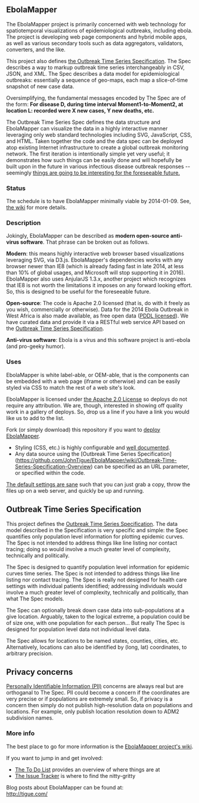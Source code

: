 ## EbolaMapper
The EbolaMapper project is primarily concerned with web technology for spatiotemporal visualizations of epidemiological outbreaks, including ebola. The project is developing web page components and hybrid mobile apps, as well as various secondary tools such as data aggregators, validators, converters, and the like. 

This project also defines [the Outbreak Time Series Specification](#outbreak_time_series_spec). The Spec describes a way to markup outbreak time series interchangeably in CSV, JSON, and XML. The Spec describes a data model for epidemiological outbreaks: essentially a sequence of geo-maps, each map a slice-of-time snapshot of new case data.

Oversimplifying, the fundamental messages encoded by The Spec are of the form: **For disease D, during time interval Moment1-to-Moment2, at location L: recorded were X new cases, Y new deaths, etc.**

The Outbreak Time Series Spec defines the data structure and EbolaMapper can visualize the data in a highly interactive manner leveraging only web standard technologies including SVG, JavaScript, CSS, and HTML. Taken together the code and the data spec can be deployed atop existing Internet infrastructure to create a global outbreak monitoring network. The first iteration is intentionally simple yet very useful; it demonstrates how such things can be easily done and will hopefully be built upon in the future in various infectious disease outbreak responses -- seemingly [things are going to be interesting for the foreseeable future.](http://bigstory.ap.org/article/db7d627eb16841f7b78909b035e96e6f/experts-it-was-busy-black-eye-year-disease-control)

### Status
The schedule is to have EbolaMapper minimally viable by 2014-01-09. See, [the wiki](https://github.com/JohnTigue/EbolaMapper/wiki#status) for more details.

### Description
Jokingly, EbolaMapper can be described as **modern open-source anti-virus software**. That phrase can be broken out as follows.

**Modern**: this means highly interactive web browser based visualizations leveraging SVG, via D3.js. EbolaMapper's dependencies works with any browser newer than IE8 (which is already fading fast in late 2014, at less than 10% of global usages, and Microsoft will stop supporting it in 2016). EbolaMapper also uses AnjularJS 1.3.x, another project which recognizes that IE8 is not worth the limitations it imposes on any forward looking effort. So, this is designed to be useful for the foreseeable future.

**Open-source**: The code is Apache 2.0 licensed (that is, do with it freely as you wish, commercially or otherwise). Data for the 2014 Ebola Outbreak in West Africa is also made available, as free open data ([PDDL licensed](http://opendatacommons.org/licenses/pddl/)). We have curated data and provide it via a RESTful web service API based on the [Outbreak Time Series Specification](https://github.com/JohnTigue/EbolaMapper/wiki/Outbreak-Time-Series-Specification-Overview).

**Anti-virus software**: Ebola is a virus and this software project is anti-ebola (and pro-geeky humor).

### Uses
EbolaMapper is white label-able, or OEM-able, that is the components can be embedded with a web page (iframe or otherwise) and can be easily styled via CSS to match the rest of a web site's look.

EbolaMapper is licensed under [the Apache 2.0 License](http://www.apache.org/licenses/LICENSE-2.0.html) so deploys do not require any attribution. We are, though, interested in showing off quality work in a gallery of deploys. So, drop us a line if you have a link you would like us to add to the list.

Fork (or simply download) this repository if you want to [deploy EbolaMapper](https://github.com/JohnTigue/EbolaMapper/wiki/Deployment-HOWTO). 
- Styling (CSS, etc.) is highly configurable and [well documented](https://github.com/JohnTigue/EbolaMapper/wiki/White-Label). 
- Any data source using the [Outbreak Time Series Specification] (https://github.com/JohnTigue/EbolaMapper/wiki/Outbreak-Time-Series-Specification-Overview) can be specified as an URL parameter, or specified within the code.

[The default settings are sane](http://en.wikipedia.org/wiki/Convention_over_configuration) such that you can just grab a copy, throw the files up on a web server, and quickly be up and running.

## Outbreak Time Series Specification <a name='outbreak_time_series_spec'></a>
This project defines the [Outbreak Time Series Specification](https://github.com/JohnTigue/EbolaMapper/wiki/Outbreak-Time-Series-Specification-Overview). The data model described in the Specification is very specific and simple: the Spec quantifies only population level information for plotting epidemic curves. The Spec is not intended to address things like line listing nor contact tracing; doing so would involve a much greater level of 
complexity, technically and politically.

The Spec is designed to quantify population level information for epidemic curves time series. 
The Spec is not intended to address things like line listing nor contact tracing.
The Spec is really not designed for health care settings with individual patients identified; 
addressing individuals would involve a much greater level of complexity, technically and politically, than what The Spec models.

The Spec can optionally break down case data into sub-populations at a give location.
Arguably, taken to the logical extreme, a population could be of size one, with one population for each person...
But really The Spec is designed for population level data not individual level data. 

The Spec allows for locations to be named states, counties, cities, etc.
Alternatively, locations can also be identified by (long, lat) coordinates, to arbitrary precision.

## Privacy concerns
[Personally Identifiable Information (PII)](http://en.wikipedia.org/wiki/Personally_identifiable_information) concerns are always real but are orthoganal to The Spec. PII could become a concern if the coordinates are very precise or if populations are extremely small. So, if privacy is a concern then simply do not publish high-resolution data on populations and locations. For example, only publish location resolution down to ADM2 subdivision names.

### More info
The best place to go for more information is the [EbolaMapper project's wiki](https://github.com/JohnTigue/EbolaMapper/wiki).

If you want to jump in and get involved:  
- [The To Do List](https://github.com/JohnTigue/EbolaMapper/wiki/To-Do-List) provides an overview of where things are at  
- [The Issue Tracker](https://github.com/JohnTigue/EbolaMapper/issues) is where to find the nitty-gritty

Blog posts about EbolaMapper can be found at:  
http://tigue.com/

